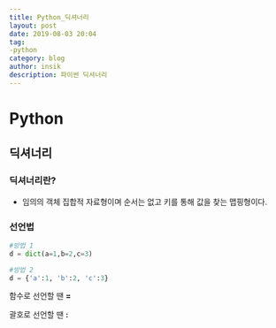 ```yaml
---
title: Python_딕셔너리
layout: post
date: 2019-08-03 20:04
tag:
-python
category: blog
author: insik
description: 파이썬 딕셔너리
---
```


# Python

## 딕셔너리

### 딕셔너리란?

- 임의의 객체 집합적 자료형이며 순서는 없고 키를 통해 값을 찾는 맵핑형이다.



### 선언법

```python
#방법 1
d = dict(a=1,b=2,c=3)

#방법 2
d = {'a':1, 'b':2, 'c':3}
```

함수로 선언할 땐       **=**

괄호로 선언할 땐       **:**